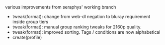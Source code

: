 various improvements from seraphys' working branch

- tweak(format): change from web-dl negation to bluray requirement inside group tiers
- tweak(format): manual group ranking tweaks for 2160p quality.
- tweak(format): improved sorting. Tags / conditions are now alphabetical
- create(profile)